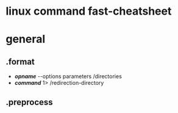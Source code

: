 # linux command fast-cheatsheet

# general
## .format
- ***opname*** --options parameters /directories
- ***command*** 1> /redirection-directory
## .preprocess
